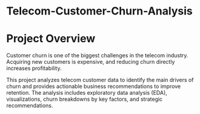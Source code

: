# Telecom-Customer-Churn-Analysis

# Project Overview

Customer churn is one of the biggest challenges in the telecom industry. Acquiring new customers is expensive, and reducing churn directly increases profitability.

This project analyzes telecom customer data to identify the main drivers of churn and provides actionable business recommendations to improve retention. The analysis includes exploratory data analysis (EDA), visualizations, churn breakdowns by key factors, and strategic recommendations.
